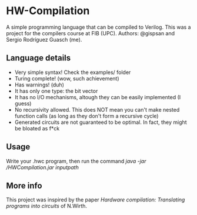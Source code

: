 # HW-Compilation
A simple programming language that can be compiled to Verilog. This was a project for the compilers course at FIB (UPC).
Authors: @gispsan and Sergio Rodríguez Guasch (me).

## Language details
* Very simple syntax! Check the examples/ folder
* Turing complete! (wow, such achievement)
* Has warnings! (duh)
* It has only one type: the bit vector
* It has no I/O mechanisms, altough they can be easily implemented (I guess)
* No recursivity allowed. This does NOT mean you can't make nested function calls (as long as they don't form a recursive cycle)
* Generated circuits are not guaranteed to be optimal. In fact, they might be bloated as f*ck

## Usage
Write your .hwc program, then run the command _java -jar <your path>/HWCompilation.jar inputpath_

## More info
This project was inspired by the paper _Hardware compilation: Translating programs into circuits_ of N.Wirth.
